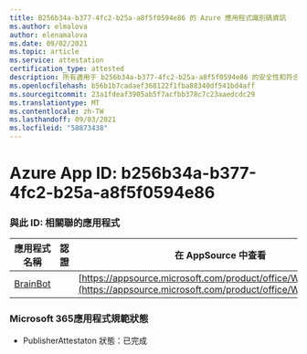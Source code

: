 ```yaml
---
title: B256b34a-b377-4fc2-b25a-a8f5f0594e86 的 Azure 應用程式識別碼資訊
ms.author: elmalova
author: elenamalova
ms.date: 09/02/2021
ms.topic: article
ms.service: attestation
certification_type: attested
description: 所有適用于 b256b34a-b377-4fc2-b25a-a8f5f0594e86 的安全性和符合性資訊資訊。
ms.openlocfilehash: b56b1b7cadaef368122f1fba88340df541bd4aff
ms.sourcegitcommit: 23a1fdeaf3905ab5f7acfbb378c7c23aaedcdc29
ms.translationtype: MT
ms.contentlocale: zh-TW
ms.lasthandoff: 09/03/2021
ms.locfileid: "58873438"
---
```

# <a name="azure-app-id-b256b34a-b377-4fc2-b25a-a8f5f0594e86"></a>Azure App ID: b256b34a-b377-4fc2-b25a-a8f5f0594e86


### <a name="apps-associated-with-this-id"></a>與此 ID: 相關聯的應用程式
| **應用程式名稱** | **認證** | **在 AppSource 中查看** |
|--------------|---------------|-----------------------|
| [BrainBot](https://docs.microsoft.com/microsoft-365-app-certification/forward/WA104381981) |  | [https://appsource.microsoft.com/product/office/WA104381981](https://appsource.microsoft.com/product/office/WA104381981) |

### <a name="microsoft-365-app-compliance-status"></a>Microsoft 365應用程式規範狀態
- PublisherAttestaton 狀態：已完成
